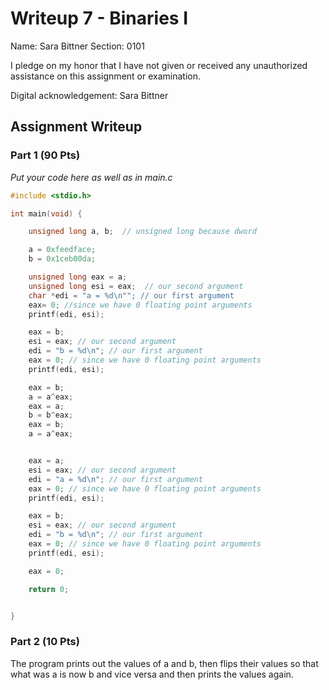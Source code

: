 # Writeup 7 - Binaries I

Name: Sara Bittner
Section: 0101

I pledge on my honor that I have not given or received any unauthorized
assistance on this assignment or examination.

Digital acknowledgement: Sara Bittner


## Assignment Writeup

### Part 1 (90 Pts)

*Put your code here as well as in main.c*
```c
#include <stdio.h>

int main(void) {

    unsigned long a, b;  // unsigned long because dword

    a = 0xfeedface;
    b = 0x1ceb00da;

    unsigned long eax = a;
    unsigned long esi = eax;  // our second argument
    char *edi = "a = %d\n""; // our first argument
    eax= 0; //since we have 0 floating point arguments
    printf(edi, esi);

    eax = b;
    esi = eax; // our second argument
    edi = "b = %d\n"; // our first argument
    eax = 0; // since we have 0 floating point arguments
    printf(edi, esi);

    eax = b;
    a = a^eax;
    eax = a;
    b = b^eax;
    eax = b;
    a = a^eax;


    eax = a;
    esi = eax; // our second argument
    edi = "a = %d\n"; // our first argument
    eax = 0; // since we have 0 floating point arguments
    printf(edi, esi);

    eax = b;
    esi = eax; // our second argument
    edi = "b = %d\n"; // our first argument
    eax = 0; // since we have 0 floating point arguments
    printf(edi, esi);

    eax = 0;

    return 0;


}
```

### Part 2 (10 Pts)

The program prints out the values of a and b, then flips their values so that what was a is now b and vice versa and then prints the values again.

